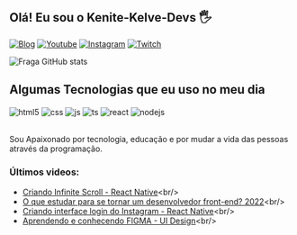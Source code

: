## Olá! Eu sou o Kenite-Kelve-Devs 🖐️

[![Blog](https://img.shields.io/website?label=SujeitoProgramador.com&style=for-the-badge&url=https://sujeitoprogramador.com/)]((https://github.com/kelve123))
[![Youtube](https://img.shields.io/badge/YouTube-FF0000?style=for-the-badge&logo=youtube&logoColor=white)]([https://youtube.com/c/sujeitoprogramador](https://github.com/kelve123))
[![Instagram](https://img.shields.io/badge/Instagram-E4405F?style=for-the-badge&logo=instagram&logoColor=white)]([NOt](https://github.com/kelve123))
[![Twitch](https://img.shields.io/badge/Twitch-9146FF?style=for-the-badge&logo=twitch&logoColor=white)]([https://twitch.tv/fragabr](https://github.com/kelve123))

![Fraga GitHub stats](https://github-readme-stats.vercel.app/api?username=devfraga&show_icons=true&theme=dracula&count_private=true)

## Algumas Tecnologias que eu uso no meu dia

<div style="display: inline_block">
  <img align="center" alt="html5" src="https://img.shields.io/badge/HTML5-E34F26?style=for-the-badge&logo=html5&logoColor=white" />
  <img align="center" alt="css" src="https://img.shields.io/badge/CSS3-1572B6?style=for-the-badge&logo=css3&logoColor=white" />
  <img align="center" alt="js" src="https://img.shields.io/badge/JavaScript-F7DF1E?style=for-the-badge&logo=javascript&logoColor=black" />
  <img align="center" alt="ts" src="https://img.shields.io/badge/TypeScript-007ACC?style=for-the-badge&logo=typescript&logoColor=white" />
  <img align="center" alt="react" src="https://img.shields.io/badge/React-20232A?style=for-the-badge&logo=react&logoColor=61DAFB" />
  <img align="center" alt="nodejs" src="https://img.shields.io/badge/Node.js-43853D?style=for-the-badge&logo=node.js&logoColor=white" />
</div><br/>

 Sou Apaixonado por tecnologia, educação e por mudar a vida das pessoas através da programação.

### Últimos videos:
- [Criando Infinite Scroll - React Native]([https://youtu.be/TjkFGrjkXfc](https://github.com/kelve123))<br/>
- [O que estudar para se tornar um desenvolvedor front-end? 2022]([https://youtu.be/Ab-kGzlCCWI](https://github.com/kelve123))<br/>
- [Criando interface login do Instagram - React Native]([https://youtu.be/pSV9Wh_p2Cg](https://github.com/kelve123))<br/>
- [Aprendendo e conhecendo FIGMA - UI Design]([https://youtu.be/KRCfX25yFf4](https://github.com/kelve123)https://github.com/kelve123)<br/>

